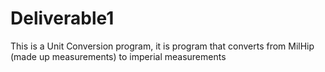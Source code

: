 # Deliverable1

This is a Unit Conversion program, it is program that converts from MilHip (made up measurements) to imperial measurements
